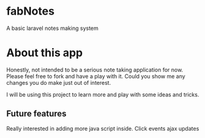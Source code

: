 # fabNotes
A basic laravel notes making system

# About this app
Honestly, not intended to be a serious note taking application for now. Please feel free to fork and have a play with it. Could you show me any changes you do make just out of interest.

I will be using this project to learn more and play with some ideas and tricks. 

## Future features
Really interested in adding more java script inside. 
    Click events
    ajax updates
